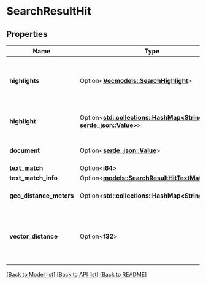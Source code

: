 # SearchResultHit

## Properties

Name | Type | Description | Notes
------------ | ------------- | ------------- | -------------
**highlights** | Option<[**Vec<models::SearchHighlight>**](SearchHighlight.md)> | (Deprecated) Contains highlighted portions of the search fields | [optional]
**highlight** | Option<[**std::collections::HashMap<String, serde_json::Value>**](serde_json::Value.md)> | Highlighted version of the matching document | [optional]
**document** | Option<[**serde_json::Value**](.md)> | Can be any key-value pair | [optional]
**text_match** | Option<**i64**> |  | [optional]
**text_match_info** | Option<[**models::SearchResultHitTextMatchInfo**](SearchResultHit_text_match_info.md)> |  | [optional]
**geo_distance_meters** | Option<**std::collections::HashMap<String, i32>**> | Can be any key-value pair | [optional]
**vector_distance** | Option<**f32**> | Distance between the query vector and matching document's vector value | [optional]

[[Back to Model list]](../README.md#documentation-for-models) [[Back to API list]](../README.md#documentation-for-api-endpoints) [[Back to README]](../README.md)


